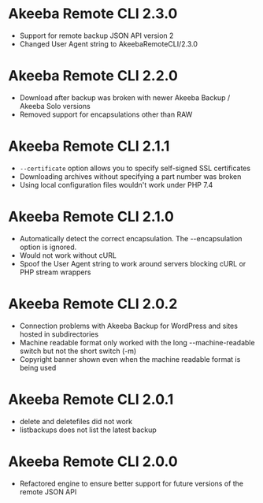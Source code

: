 # Akeeba Remote CLI 2.3.0

* Support for remote backup JSON API version 2
* Changed User Agent string to AkeebaRemoteCLI/2.3.0

# Akeeba Remote CLI 2.2.0

* Download after backup was broken with newer Akeeba Backup / Akeeba Solo versions
* Removed support for encapsulations other than RAW

# Akeeba Remote CLI 2.1.1

* `--certificate` option allows you to specify self-signed SSL certificates
* Downloading archives without specifying a part number was broken
* Using local configuration files wouldn't work under PHP 7.4

# Akeeba Remote CLI 2.1.0

* Automatically detect the correct encapsulation. The --encapsulation option is ignored.
* Would not work without cURL
* Spoof the User Agent string to work around servers blocking cURL or PHP stream wrappers

# Akeeba Remote CLI 2.0.2

* Connection problems with Akeeba Backup for WordPress and sites hosted in subdirectories
* Machine readable format only worked with the long --machine-readable switch but not the short switch (-m)
* Copyright banner shown even when the machine readable format is being used 

# Akeeba Remote CLI 2.0.1

* delete and deletefiles did not work
* listbackups does not list the latest backup

# Akeeba Remote CLI 2.0.0

* Refactored engine to ensure better support for future versions of the remote JSON API 
